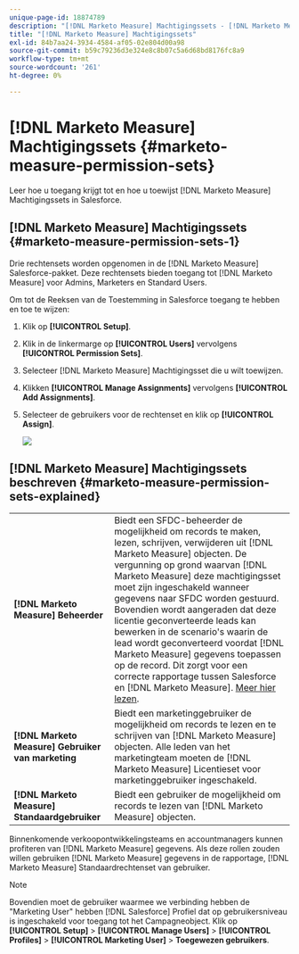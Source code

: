 ```yaml
---
unique-page-id: 18874789
description: "[!DNL Marketo Measure] Machtigingssets - [!DNL Marketo Measure] - Productdocumentatie"
title: "[!DNL Marketo Measure] Machtigingssets"
exl-id: 84b7aa24-3934-4584-af05-02e804d00a98
source-git-commit: b59c79236d3e324e8c8b07c5a6d68bd8176fc8a9
workflow-type: tm+mt
source-wordcount: '261'
ht-degree: 0%

---
```


# [!DNL Marketo Measure] Machtigingssets {#marketo-measure-permission-sets}

Leer hoe u toegang krijgt tot en hoe u toewijst [!DNL Marketo Measure] Machtigingssets in Salesforce.

## [!DNL Marketo Measure] Machtigingssets {#marketo-measure-permission-sets-1}

Drie rechtensets worden opgenomen in de [!DNL Marketo Measure] Salesforce-pakket. Deze rechtensets bieden toegang tot [!DNL Marketo Measure] voor Admins, Marketers en Standard Users.

Om tot de Reeksen van de Toestemming in Salesforce toegang te hebben en toe te wijzen:

1. Klik op **[!UICONTROL Setup]**.
1. Klik in de linkermarge op **[!UICONTROL Users]** vervolgens **[!UICONTROL Permission Sets]**.
1. Selecteer [!DNL Marketo Measure] Machtigingsset die u wilt toewijzen.
1. Klikken **[!UICONTROL Manage Assignments]** vervolgens **[!UICONTROL Add Assignments]**.
1. Selecteer de gebruikers voor de rechtenset en klik op **[!UICONTROL Assign]**.

   ![](assets/1-5.png)

## [!DNL Marketo Measure] Machtigingssets beschreven {#marketo-measure-permission-sets-explained}

<table> 
 <tbody> 
  <tr> 
   <td><span><strong>[!DNL Marketo Measure] Beheerder</strong></span></td> 
   <td><span>Biedt een SFDC-beheerder de mogelijkheid om records te maken, lezen, schrijven, verwijderen uit [!DNL Marketo Measure] objecten. De vergunning op grond waarvan [!DNL Marketo Measure] deze machtigingsset moet zijn ingeschakeld wanneer gegevens naar SFDC worden gestuurd. Bovendien wordt aangeraden dat deze licentie geconverteerde leads kan bewerken in de scenario's waarin de lead wordt geconverteerd voordat [!DNL Marketo Measure] gegevens toepassen op de record. Dit zorgt voor een correcte rapportage tussen Salesforce en [!DNL Marketo Measure]. <a href="http://releasenotes.docs.salesforce.com/en-us/spring17/release-notes/rn_sales_leads_view_converted.htm">Meer hier lezen</a>.</span></td> 
  </tr> 
  <tr> 
   <td><span><strong>[!DNL Marketo Measure] Gebruiker van marketing</strong></span></td> 
   <td><span>Biedt een marketinggebruiker de mogelijkheid om records te lezen en te schrijven van [!DNL Marketo Measure] objecten. Alle leden van het marketingteam moeten de [!DNL Marketo Measure] Licentieset voor marketinggebruiker ingeschakeld. <br></span></td> 
  </tr> 
  <tr> 
   <td><span><strong>[!DNL Marketo Measure] Standaardgebruiker</strong></span></td> 
   <td><span>Biedt een gebruiker de mogelijkheid om records te lezen van [!DNL Marketo Measure] objecten.</span></td> 
  </tr> 
 </tbody> 
</table>

Binnenkomende verkoopontwikkelingsteams en accountmanagers kunnen profiteren van [!DNL Marketo Measure] gegevens. Als deze rollen zouden willen gebruiken [!DNL Marketo Measure] gegevens in de rapportage, [!DNL Marketo Measure] Standaardrechtenset van gebruiker.

>[!NOTE]
>
>Bovendien moet de gebruiker waarmee we verbinding hebben de &quot;Marketing User&quot; hebben [!DNL Salesforce] Profiel dat op gebruikersniveau is ingeschakeld voor toegang tot het Campagneobject. Klik op **[!UICONTROL Setup]** > **[!UICONTROL Manage Users]** > **[!UICONTROL Profiles]** > **[!UICONTROL Marketing User]** > **Toegewezen gebruikers**.
